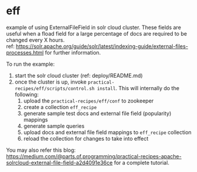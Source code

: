 # eff

example of using ExternalFileField in solr cloud cluster. These fields are useful when a fload field for a large percentage of docs are required to be changed every X hours.  
ref: https://solr.apache.org/guide/solr/latest/indexing-guide/external-files-processes.html for further information.  

To run the example:
1. start the solr cloud cluster (ref: deploy/README.md)
2. once the cluster is up, invoke `practical-recipes/eff/scripts/control.sh install`. This will internally do the following:
   1. upload the `practical-recipes/eff/conf` to zookeeper
   2. create a collection `eff_recipe`
   3. generate sample test docs and external file field (popularity) mappings
   4. generate sample queries
   5. upload docs and external file field mappings to `eff_recipe` collection
   6. reload the collection for changes to take into effect

You may also refer this blog: https://medium.com/@parts.of.programming/practical-recipes-apache-solrcloud-external-file-field-a2d4091e36ce for a complete tutorial.
